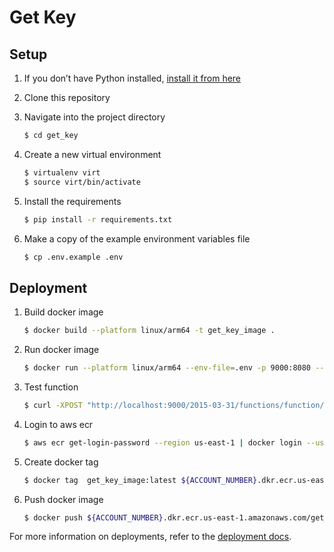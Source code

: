 # Get Key

## Setup

1. If you don’t have Python installed, [install it from here](https://www.python.org/downloads/)

2. Clone this repository

3. Navigate into the project directory

   ```bash
   $ cd get_key
   ```

4. Create a new virtual environment

   ```bash
   $ virtualenv virt
   $ source virt/bin/activate
   ```

5. Install the requirements

   ```bash
   $ pip install -r requirements.txt
   ```

6. Make a copy of the example environment variables file

   ```bash
   $ cp .env.example .env
   ```

## Deployment

1. Build docker image

   ``` bash
   $ docker build --platform linux/arm64 -t get_key_image .
   ```

2. Run docker image

   ```bash
   $ docker run --platform linux/arm64 --env-file=.env -p 9000:8080 --name auth_container get_key_image
   ```

3. Test function

   ```bash
   $ curl -XPOST "http://localhost:9000/2015-03-31/functions/function/invocations" -d ''
   ```

4. Login to aws ecr

   ```bash
   $ aws ecr get-login-password --region us-east-1 | docker login --username AWS --password-stdin ${ACCOUNT_NUMBER}.dkr.ecr.us-east-1.amazonaws.com
   ```

5. Create docker tag

   ```bash
   $ docker tag  get_key_image:latest ${ACCOUNT_NUMBER}.dkr.ecr.us-east-1.amazonaws.com/get_key_image:latest
   ```

6. Push docker image

   ```bash
   $ docker push ${ACCOUNT_NUMBER}.dkr.ecr.us-east-1.amazonaws.com/get_key_image:latest
   ```

For more information on deployments, refer to the [deployment docs](https://docs.aws.amazon.com/lambda/latest/dg/python-image.html#python-image-create).